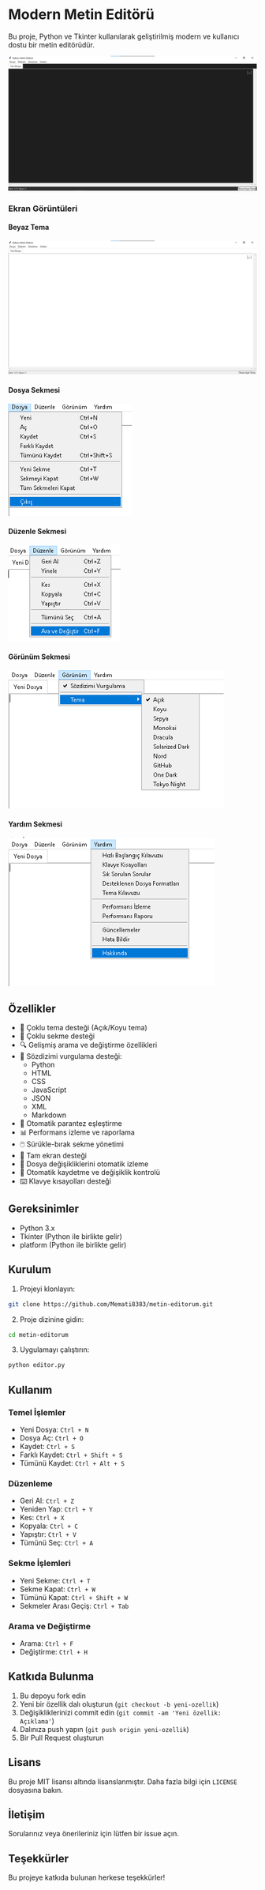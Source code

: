 # Modern Metin Editörü

Bu proje, Python ve Tkinter kullanılarak geliştirilmiş modern ve kullanıcı dostu bir metin editörüdür.

![Metin Editörü Ekran Görüntüsü](saves/screenshot.png)

### Ekran Görüntüleri

#### Beyaz Tema
![Beyaz Tema](saves/screenshott.png)

#### Dosya Sekmesi
![Dosya Sekmesi](saves/screenshot-1.png)

#### Düzenle Sekmesi
![Düzenle Sekmesi](saves/screenshot-2.png)

#### Görünüm Sekmesi
![Görünüm Sekmesi](saves/screenshot-3.png)

#### Yardım Sekmesi
![Yardım Sekmesi](saves/screenshot-4.png)

## Özellikler

- 🎨 Çoklu tema desteği (Açık/Koyu tema)
- 📑 Çoklu sekme desteği
- 🔍 Gelişmiş arama ve değiştirme özellikleri
- 📝 Sözdizimi vurgulama desteği:
  - Python
  - HTML
  - CSS
  - JavaScript
  - JSON
  - XML
  - Markdown
- 🎯 Otomatik parantez eşleştirme
- 📊 Performans izleme ve raporlama
- 🖱️ Sürükle-bırak sekme yönetimi
- 📱 Tam ekran desteği
- 🔄 Dosya değişikliklerini otomatik izleme
- 💾 Otomatik kaydetme ve değişiklik kontrolü
- ⌨️ Klavye kısayolları desteği

## Gereksinimler

- Python 3.x
- Tkinter (Python ile birlikte gelir)
- platform (Python ile birlikte gelir)

## Kurulum

1. Projeyi klonlayın:
```bash
git clone https://github.com/Memati8383/metin-editorum.git
```

2. Proje dizinine gidin:
```bash
cd metin-editorum
```

3. Uygulamayı çalıştırın:
```bash
python editor.py
```

## Kullanım

### Temel İşlemler
- Yeni Dosya: `Ctrl + N`
- Dosya Aç: `Ctrl + O`
- Kaydet: `Ctrl + S`
- Farklı Kaydet: `Ctrl + Shift + S`
- Tümünü Kaydet: `Ctrl + Alt + S`

### Düzenleme
- Geri Al: `Ctrl + Z`
- Yeniden Yap: `Ctrl + Y`
- Kes: `Ctrl + X`
- Kopyala: `Ctrl + C`
- Yapıştır: `Ctrl + V`
- Tümünü Seç: `Ctrl + A`

### Sekme İşlemleri
- Yeni Sekme: `Ctrl + T`
- Sekme Kapat: `Ctrl + W`
- Tümünü Kapat: `Ctrl + Shift + W`
- Sekmeler Arası Geçiş: `Ctrl + Tab`

### Arama ve Değiştirme
- Arama: `Ctrl + F`
- Değiştirme: `Ctrl + H`

## Katkıda Bulunma

1. Bu depoyu fork edin
2. Yeni bir özellik dalı oluşturun (`git checkout -b yeni-ozellik`)
3. Değişikliklerinizi commit edin (`git commit -am 'Yeni özellik: Açıklama'`)
4. Dalınıza push yapın (`git push origin yeni-ozellik`)
5. Bir Pull Request oluşturun

## Lisans

Bu proje MIT lisansı altında lisanslanmıştır. Daha fazla bilgi için `LICENSE` dosyasına bakın.

## İletişim

Sorularınız veya önerileriniz için lütfen bir issue açın.

## Teşekkürler

Bu projeye katkıda bulunan herkese teşekkürler! 
